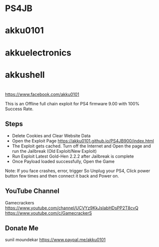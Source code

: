 # PS4JB

# akku0101

# akkuelectronics

# akkushell

#
https://www.facebook.com/akku0101

This is an Offline full chain exploit for PS4 firmware 9.00 with 100% Success Rate.

## Steps

* Delete Cookies and Clear Website Data
* Open the Exploit Page https://akku0101.github.io/PS4JB900/index.html
* The Exploit gets cached. Turn off the Internet and Open the page and run the Jailbreak (Old Exploit/New Exploit)
* Run Exploit Latest Gold-Hen 2.2.2 after Jailbreak is complete
* Once Payload loaded successfully, Open the Game

Note: If you face crashes, error, trigger
So Unplug your PS4, Click power button few times and then connect it back and Power on.

## YouTube Channel

Gamecrackers
https://www.youtube.com/channel/UCVYz9KkJsIabHDsPP2T8cvQ
https://www.youtube.com/c/GamecrackerS


## Donate Me
sunil moundekar
https://www.paypal.me/akku0101
